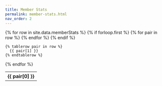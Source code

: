 ```yaml
---
title: Member Stats
permalink: member-stats.html
nav_order: 2
---
```


<table>
  {% for row in site.data.memberStats %}
    {% if forloop.first %}
    <tr>
      {% for pair in row %}
        <th>{{ pair[0] }}</th>
      {% endfor %}
    </tr>
    {% endif %}

    {% tablerow pair in row %}
      {{ pair[1] }}
    {% endtablerow %}
  {% endfor %}
</table>
